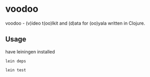 voodoo
======

voodoo - (v)ideo t(oo)lkit and (d)ata for (oo)yala written in Clojure.

## Usage

have leiningen installed

`lein deps`

`lein test`
